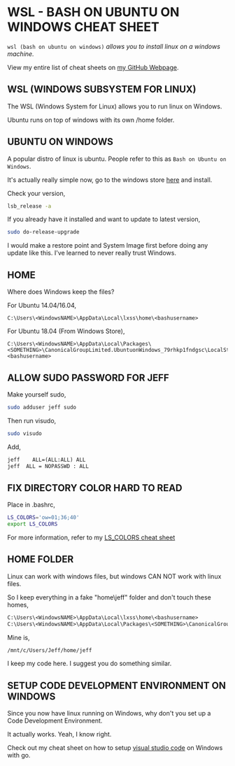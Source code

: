 # WSL - BASH ON UBUNTU ON WINDOWS CHEAT SHEET

`wsl (bash on ubuntu on windows)` _allows you to install linux
on a windows machine._

View my entire list of cheat sheets on
[my GitHub Webpage](https://jeffdecola.github.io/my-cheat-sheets/).

## WSL (WINDOWS SUBSYSTEM FOR LINUX)

The WSL (Windows System for Linux) allows you to run linux on Windows.

Ubuntu runs on top of windows with its own /home folder.

## UBUNTU ON WINDOWS

A popular distro of linux is ubuntu.  People refer to this
as `Bash on Ubuntu on Windows`.

It's actually really simple now, go to the windows store
[here](https://www.microsoft.com/en-us/p/ubuntu/9nblggh4msv6?activetab=pivot%3aoverviewtab)
and install.

Check your version,

```bash
lsb_release -a
```

If you already have it installed and want to update to latest version,

```bash
sudo do-release-upgrade
```

I would make a restore point and System Image first before doing any
update like this.  I've learned to never really trust Windows.

## HOME

Where does Windows keep the files?

For Ubuntu 14.04/16.04,

```
C:\Users\<WindowsNAME>\AppData\Local\lxss\home\<bashusername>
```

For Ubuntu 18.04 (From Windows Store),

```
C:\Users\<WindowsNAME>\AppData\Local\Packages\<SOMETHING>\CanonicalGroupLimited.UbuntuonWindows_79rhkp1fndgsc\LocalState\rootfs\home\<bashusername>
```

## ALLOW SUDO PASSWORD FOR JEFF

Make yourself sudo,

```bash
sudo adduser jeff sudo
```

Then run visudo,

```bash
sudo visudo
```

Add,

```txt
jeff    ALL=(ALL:ALL) ALL
jeff  ALL = NOPASSWD : ALL
```

## FIX DIRECTORY COLOR HARD TO READ

Place in .bashrc,

```bash
LS_COLORS='ow=01;36;40'
export LS_COLORS
```

For more information, refer to my
[LS_COLORS cheat sheet](https://github.com/JeffDeCola/my-cheat-sheets/tree/master/software/development/operating-systems/linux/ls_colors-cheat-sheet)

## HOME FOLDER

Linux can work with windows files, but windows CAN NOT work with linux files.

So I keep everything in a fake "home\jeff" folder and don't touch
these homes,

```txt
C:\Users\<WindowsNAME>\AppData\Local\lxss\home\<bashusername>
C:\Users\<WindowsNAME>\AppData\Local\Packages\<SOMETHING>\CanonicalGroupLimited.UbuntuonWindows_79rhkp1fndgsc\LocalState\rootfs\home\<bashusername>
```

Mine is,

```txt
/mnt/c/Users/Jeff/home/jeff
```

I keep my code here. I suggest you do something similar.

## SETUP CODE DEVELOPMENT ENVIRONMENT ON WINDOWS

Since you now have linux running on Windows, why don't you set up
a Code Development Environment.

It actually works.  Yeah, I know right.

Check out my cheat sheet on how to setup
[visual studio code](https://github.com/JeffDeCola/my-cheat-sheets/tree/master/software/development/development-environments/visual-studio-code-cheat-sheet)
on Windows with go.
